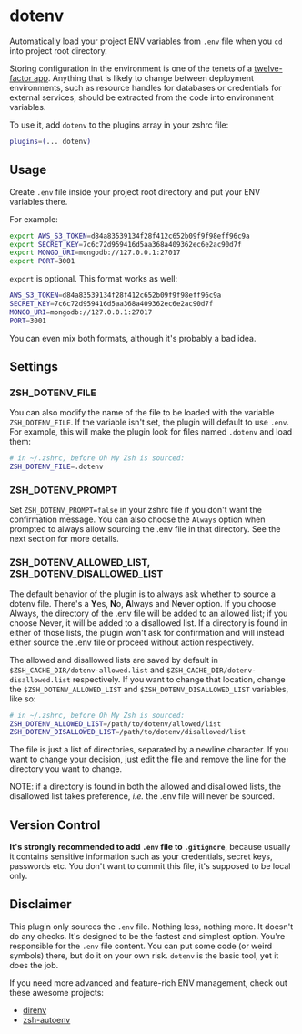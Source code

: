 # dotenv

Automatically load your project ENV variables from `.env` file when you `cd` into project root directory.

Storing configuration in the environment is one of the tenets of a [twelve-factor app](https://www.12factor.net). Anything that is likely to change between deployment environments, such as resource handles for databases or credentials for external services, should be extracted from the code into environment variables.

To use it, add `dotenv` to the plugins array in your zshrc file:

```sh
plugins=(... dotenv)
```

## Usage

Create `.env` file inside your project root directory and put your ENV variables there.

For example:
```sh
export AWS_S3_TOKEN=d84a83539134f28f412c652b09f9f98eff96c9a
export SECRET_KEY=7c6c72d959416d5aa368a409362ec6e2ac90d7f
export MONGO_URI=mongodb://127.0.0.1:27017
export PORT=3001
```

`export` is optional. This format works as well:

```sh
AWS_S3_TOKEN=d84a83539134f28f412c652b09f9f98eff96c9a
SECRET_KEY=7c6c72d959416d5aa368a409362ec6e2ac90d7f
MONGO_URI=mongodb://127.0.0.1:27017
PORT=3001
```

You can even mix both formats, although it's probably a bad idea.

## Settings

### ZSH_DOTENV_FILE

You can also modify the name of the file to be loaded with the variable `ZSH_DOTENV_FILE`.
If the variable isn't set, the plugin will default to use `.env`.
For example, this will make the plugin look for files named `.dotenv` and load them:

```zsh
# in ~/.zshrc, before Oh My Zsh is sourced:
ZSH_DOTENV_FILE=.dotenv
```

### ZSH_DOTENV_PROMPT

Set `ZSH_DOTENV_PROMPT=false` in your zshrc file if you don't want the confirmation message.
You can also choose the `Always` option when prompted to always allow sourcing the .env file
in that directory. See the next section for more details.

### ZSH_DOTENV_ALLOWED_LIST, ZSH_DOTENV_DISALLOWED_LIST

The default behavior of the plugin is to always ask whether to source a dotenv file. There's
a **Y**es, **N**o, **A**lways and N**e**ver option. If you choose Always, the directory of the .env file
will be added to an allowed list; if you choose Never, it will be added to a disallowed list.
If a directory is found in either of those lists, the plugin won't ask for confirmation and will
instead either source the .env file or proceed without action respectively.

The allowed and disallowed lists are saved by default in `$ZSH_CACHE_DIR/dotenv-allowed.list` and
`$ZSH_CACHE_DIR/dotenv-disallowed.list` respectively. If you want to change that location,
change the `$ZSH_DOTENV_ALLOWED_LIST` and `$ZSH_DOTENV_DISALLOWED_LIST` variables, like so:

```zsh
# in ~/.zshrc, before Oh My Zsh is sourced:
ZSH_DOTENV_ALLOWED_LIST=/path/to/dotenv/allowed/list
ZSH_DOTENV_DISALLOWED_LIST=/path/to/dotenv/disallowed/list
```

The file is just a list of directories, separated by a newline character. If you want
to change your decision, just edit the file and remove the line for the directory you want to
change.

NOTE: if a directory is found in both the allowed and disallowed lists, the disallowed list
takes preference, _i.e._ the .env file will never be sourced.

## Version Control

**It's strongly recommended to add `.env` file to `.gitignore`**, because usually it contains sensitive information such as your credentials, secret keys, passwords etc. You don't want to commit this file, it's supposed to be local only.

## Disclaimer

This plugin only sources the `.env` file. Nothing less, nothing more. It doesn't do any checks. It's designed to be the fastest and simplest option. You're responsible for the `.env` file content. You can put some code (or weird symbols) there, but do it on your own risk. `dotenv` is the basic tool, yet it does the job.

If you need more advanced and feature-rich ENV management, check out these awesome projects:
* [direnv](https://github.com/direnv/direnv)
* [zsh-autoenv](https://github.com/Tarrasch/zsh-autoenv)

